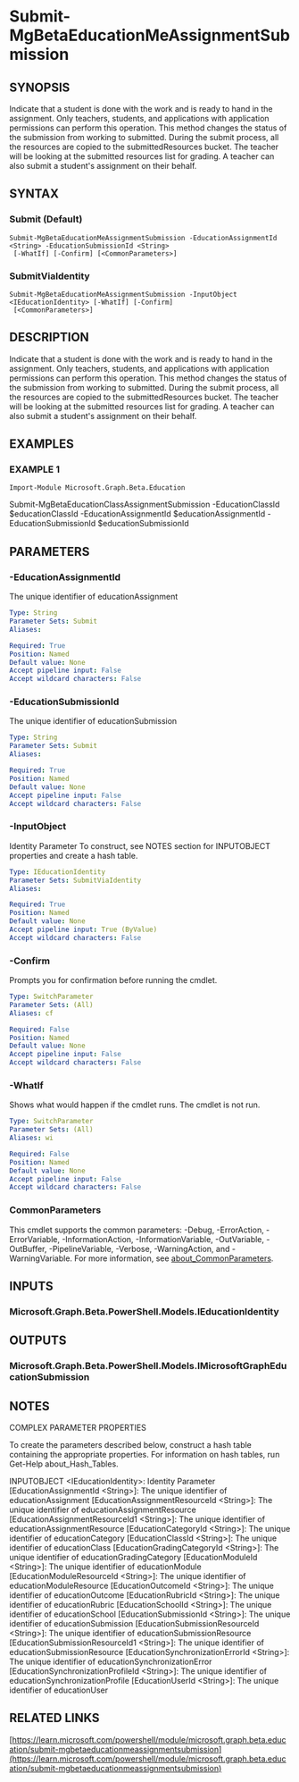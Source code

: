 ﻿---
external help file: Microsoft.Graph.Beta.Education-help.xml
Module Name: Microsoft.Graph.Beta.Education
online version: https://learn.microsoft.com/powershell/module/microsoft.graph.beta.education/submit-mgbetaeducationmeassignmentsubmission
schema: 2.0.0
---

# Submit-MgBetaEducationMeAssignmentSubmission

## SYNOPSIS
Indicate that a student is done with the work and is ready to hand in the assignment.
Only teachers, students, and applications with application permissions can perform this operation.
This method changes the status of the submission from working to submitted.
During the submit process, all the resources are copied to the submittedResources bucket.
The teacher will be looking at the submitted resources list for grading.
A teacher can also submit a student's assignment on their behalf.

## SYNTAX

### Submit (Default)
```
Submit-MgBetaEducationMeAssignmentSubmission -EducationAssignmentId <String> -EducationSubmissionId <String>
 [-WhatIf] [-Confirm] [<CommonParameters>]
```

### SubmitViaIdentity
```
Submit-MgBetaEducationMeAssignmentSubmission -InputObject <IEducationIdentity> [-WhatIf] [-Confirm]
 [<CommonParameters>]
```

## DESCRIPTION
Indicate that a student is done with the work and is ready to hand in the assignment.
Only teachers, students, and applications with application permissions can perform this operation.
This method changes the status of the submission from working to submitted.
During the submit process, all the resources are copied to the submittedResources bucket.
The teacher will be looking at the submitted resources list for grading.
A teacher can also submit a student's assignment on their behalf.

## EXAMPLES

### EXAMPLE 1
```
Import-Module Microsoft.Graph.Beta.Education
```

Submit-MgBetaEducationClassAssignmentSubmission -EducationClassId $educationClassId -EducationAssignmentId $educationAssignmentId -EducationSubmissionId $educationSubmissionId

## PARAMETERS

### -EducationAssignmentId
The unique identifier of educationAssignment

```yaml
Type: String
Parameter Sets: Submit
Aliases:

Required: True
Position: Named
Default value: None
Accept pipeline input: False
Accept wildcard characters: False
```

### -EducationSubmissionId
The unique identifier of educationSubmission

```yaml
Type: String
Parameter Sets: Submit
Aliases:

Required: True
Position: Named
Default value: None
Accept pipeline input: False
Accept wildcard characters: False
```

### -InputObject
Identity Parameter
To construct, see NOTES section for INPUTOBJECT properties and create a hash table.

```yaml
Type: IEducationIdentity
Parameter Sets: SubmitViaIdentity
Aliases:

Required: True
Position: Named
Default value: None
Accept pipeline input: True (ByValue)
Accept wildcard characters: False
```

### -Confirm
Prompts you for confirmation before running the cmdlet.

```yaml
Type: SwitchParameter
Parameter Sets: (All)
Aliases: cf

Required: False
Position: Named
Default value: None
Accept pipeline input: False
Accept wildcard characters: False
```

### -WhatIf
Shows what would happen if the cmdlet runs.
The cmdlet is not run.

```yaml
Type: SwitchParameter
Parameter Sets: (All)
Aliases: wi

Required: False
Position: Named
Default value: None
Accept pipeline input: False
Accept wildcard characters: False
```

### CommonParameters
This cmdlet supports the common parameters: -Debug, -ErrorAction, -ErrorVariable, -InformationAction, -InformationVariable, -OutVariable, -OutBuffer, -PipelineVariable, -Verbose, -WarningAction, and -WarningVariable. For more information, see [about_CommonParameters](http://go.microsoft.com/fwlink/?LinkID=113216).

## INPUTS

### Microsoft.Graph.Beta.PowerShell.Models.IEducationIdentity
## OUTPUTS

### Microsoft.Graph.Beta.PowerShell.Models.IMicrosoftGraphEducationSubmission
## NOTES
COMPLEX PARAMETER PROPERTIES

To create the parameters described below, construct a hash table containing the appropriate properties.
For information on hash tables, run Get-Help about_Hash_Tables.

INPUTOBJECT \<IEducationIdentity\>: Identity Parameter
  \[EducationAssignmentId \<String\>\]: The unique identifier of educationAssignment
  \[EducationAssignmentResourceId \<String\>\]: The unique identifier of educationAssignmentResource
  \[EducationAssignmentResourceId1 \<String\>\]: The unique identifier of educationAssignmentResource
  \[EducationCategoryId \<String\>\]: The unique identifier of educationCategory
  \[EducationClassId \<String\>\]: The unique identifier of educationClass
  \[EducationGradingCategoryId \<String\>\]: The unique identifier of educationGradingCategory
  \[EducationModuleId \<String\>\]: The unique identifier of educationModule
  \[EducationModuleResourceId \<String\>\]: The unique identifier of educationModuleResource
  \[EducationOutcomeId \<String\>\]: The unique identifier of educationOutcome
  \[EducationRubricId \<String\>\]: The unique identifier of educationRubric
  \[EducationSchoolId \<String\>\]: The unique identifier of educationSchool
  \[EducationSubmissionId \<String\>\]: The unique identifier of educationSubmission
  \[EducationSubmissionResourceId \<String\>\]: The unique identifier of educationSubmissionResource
  \[EducationSubmissionResourceId1 \<String\>\]: The unique identifier of educationSubmissionResource
  \[EducationSynchronizationErrorId \<String\>\]: The unique identifier of educationSynchronizationError
  \[EducationSynchronizationProfileId \<String\>\]: The unique identifier of educationSynchronizationProfile
  \[EducationUserId \<String\>\]: The unique identifier of educationUser

## RELATED LINKS

[https://learn.microsoft.com/powershell/module/microsoft.graph.beta.education/submit-mgbetaeducationmeassignmentsubmission](https://learn.microsoft.com/powershell/module/microsoft.graph.beta.education/submit-mgbetaeducationmeassignmentsubmission)

